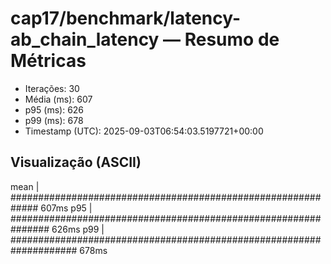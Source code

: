# cap17/benchmark/latency-ab_chain_latency — Resumo de Métricas

- Iterações: 30
- Média (ms): 607
- p95 (ms): 626
- p99 (ms): 678
- Timestamp (UTC): 2025-09-03T06:54:03.5197721+00:00

## Visualização (ASCII)

mean     | ############################################################# 607ms
p95      | ############################################################### 626ms
p99      | #################################################################### 678ms
